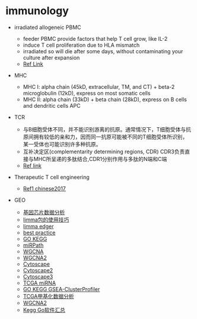 # immunology
* irradiated allogeneic PBMC
  * feeder PBMC provide factors that help T cell grow, like IL-2
  * induce T cell proliferation due to HLA mismatch
  * irradiated so will die after some days, without contaminating your culture after expansion
  * [Ref Link](https://www.researchgate.net/post/Why_do_we_use_irradiated_PBMCs_to_feed_transduced_t_cells)
  
* MHC
  * MHC I: alpha chain (45kD, extracellular, TM, and CT) + beta-2 microglobulin (12kD), express on most somatic cells
  * MHC II: alpha chain (33kD) + beta chain (28kD), express on B cells and dendritic cells APC
  
* TCR
  * 与B细胞受体不同，并不能识别游离的抗原。通常情况下，T细胞受体与抗原间拥有较低的亲和力，因而同一抗原可能被不同的T细胞受体所识别，某一受体也可能识别许多种抗原。
  * 互补决定区(complementarity determining regions, CDR) CDR3负责直接与MHC所呈递的多肽结合,CDR1分别作用与多肽的N端和C端
  * [Ref link](https://zh.wikipedia.org/wiki/T%E7%BB%86%E8%83%9E%E5%8F%97%E4%BD%93)
  
* Therapeutic T cell engineering
  * [Ref1 chinese2017](https://www.yigoonet.com/article/22538853.html)

* GEO
  * [基因芯片数据分析](https://blog.csdn.net/qq_29300341/article/details/74128979)
  * [limma包的使用技巧](http://www.cnblogs.com/huzs/p/3741979.html)
  * [limma edger](https://www.cnblogs.com/wangprince2017/p/9937080.html)
  * [best practice](http://www.bio-info-trainee.com/3421.html)
  * [GO KEGG](https://www.jianshu.com/p/462423702851)
  * [miRPath](https://www.jianshu.com/p/1f2c42ab9a7a)
  * [WGCNA](http://www.bio-info-trainee.com/2535.html)
  * [WGCNA2](https://www.jianshu.com/p/76fef6360ffe)
  * [Cytoscape](https://www.jianshu.com/p/6b0b5daec4d5)
  * [Cytoscape2](https://mp.weixin.qq.com/s/n5cP0vXiwNA9bLq6DNGlcw)
  * [Cytoscape3](http://blog.genesino.com/2017/08/cytoscape-layout/)
  * [TCGA miRNA](https://www.jianshu.com/p/e86340d4ea55)
  * [GO KEGG GSEA-ClusterProfiler](https://www.jianshu.com/p/c01b4cc1b98a)
  * [TCGA甲基化数据分析](http://www.dzbioinformatics.com/2018/08/12/tcga%E7%94%B2%E5%9F%BA%E5%8C%96%E6%95%B0%E6%8D%AE%E5%88%86%E6%9E%90/)
  * [WGCNA2](https://www.jianshu.com/p/76fef6360ffe)
  * [Kegg Go软件汇总](http://www.360doc.com/content/17/0707/14/8224347_669572036.shtml)
